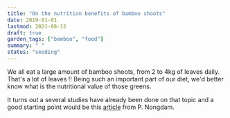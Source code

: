 ```yaml
---
title: "On the nutrition benefits of bamboo shoots"
date: 2019-01-01
lastmod: 2021-08-12
draft: true
garden_tags: ["bamboo", "food"]
summary: " "
status: "seeding"
---
```


We all eat a large amount of bamboo shoots, from 2 to 4kg of leaves daily. That's a lot of leaves !! 
Being such an important part of our diet, we'd better know what is the nutritional value of those greens.

It turns out a several studies have already been done on that topic and a good starting point would be this [article](https://www.hindawi.com/journals/isrn/2014/679073/) from P. Nongdam.

